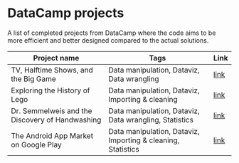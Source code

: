 # DataCamp projects

A list of completed projects from DataCamp where the code aims to be more efficient and better designed compared to the actual solutions.

|Project name|Tags|Link|
|---|---|---|
|TV, Halftime Shows, and the Big Game|Data manipulation, Dataviz, Data wrangling|[link](https://github.com/gr-bauer/datacamp/blob/master/super_bowl.ipynb)|
|Exploring the History of Lego|Data manipulation, Dataviz, Importing & cleaning|[link](https://github.com/gr-bauer/datacamp/blob/master/lego_history.ipynb)|
|Dr. Semmelweis and the Discovery of Handwashing|Data manipulation, Dataviz, Data wrangling, Statistics|[link](https://github.com/gr-bauer/datacamp/blob/master/discovery_of_handwashing.ipynb)|
|The Android App Market on Google Play|Data manipulation, Dataviz, Importing & cleaning, Statistics|[link](https://github.com/gr-bauer/datacamp/blob/master/android_app_market.ipynb)|
